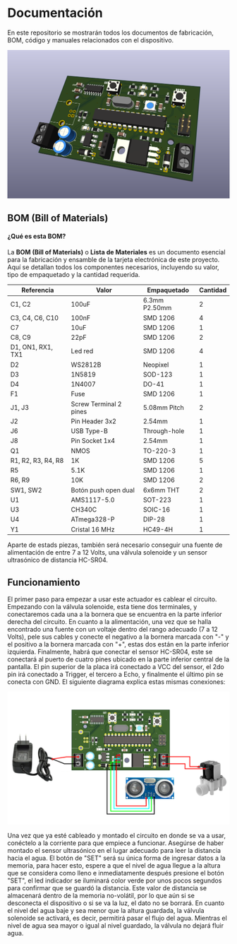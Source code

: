 
# Documentación

En este repositorio se mostrarán todos los documentos de fabricación, BOM, código y manuales relacionados con el dispositivo.

![Render 3D](https://github.com/sLeon2005/Actuador-Nivel-de-Agua/blob/main/render.png?raw=true)

## BOM (Bill of Materials)

#### ¿Qué es esta BOM?
La **BOM (Bill of Materials)** o **Lista de Materiales** es un documento esencial para la fabricación y ensamble de la tarjeta electrónica de este proyecto. Aquí se detallan todos los componentes necesarios, incluyendo su valor, tipo de empaquetado y la cantidad requerida.

| Referencia       | Valor                  | Empaquetado         | Cantidad |
|------------------|------------------------|----------------------|----------|
| C1, C2           | 100uF                  | 6.3mm P2.50mm        | 2        |
| C3, C4, C6, C10  | 100nF                  | SMD 1206             | 4        |
| C7               | 10uF                   | SMD 1206             | 1        |
| C8, C9           | 22pF                   | SMD 1206             | 2        |
| D1, ON1, RX1, TX1| Led red                | SMD 1206             | 4        |
| D2               | WS2812B                | Neopixel             | 1        |
| D3               | 1N5819                 | SOD-123              | 1        |
| D4               | 1N4007                 | DO-41                | 1        |
| F1               | Fuse                   | SMD 1206             | 1        |
| J1, J3           | Screw Terminal 2 pines | 5.08mm Pitch         | 2        |
| J2               | Pin Header 3x2         | 2.54mm               | 1        |
| J6               | USB Type-B             | Through-hole         | 1        |
| J8               | Pin Socket 1x4         | 2.54mm               | 1        |
| Q1               | NMOS                   | TO-220-3             | 1        |
| R1, R2, R3, R4, R8| 1K                    | SMD 1206             | 5        |
| R5               | 5.1K                   | SMD 1206             | 1        |
| R6, R9           | 10K                    | SMD 1206             | 2        |
| SW1, SW2         | Botón push open dual   | 6x6mm THT            | 2        |
| U1               | AMS1117-5.0            | SOT-223              | 1        |
| U3               | CH340C                 | SOIC-16              | 1        |
| U4               | ATmega328-P            | DIP-28               | 1        |
| Y1               | Cristal 16 MHz         | HC49-4H              | 1        |

Aparte de estads piezas, también será necesario conseguir una fuente de alimentación de entre 7 a 12 Volts, una válvula solenoide y un sensor ultrasónico de distancia HC-SR04.

## Funcionamiento

El primer paso para empezar a usar este actuador es cablear el circuito. Empezando con la válvula solenoide, esta tiene dos terminales, y conectaremos cada una a la bornera que se encuentra en la parte inferior derecha del circuito.
En cuanto a la alimentación, una vez que se halla encontrado una fuente con un voltaje dentro del rango adecuado (7 a 12 Volts), pele sus cables y conecte el negativo a la bornera marcada con "-" y el positivo a la bornera marcada con "+", estas dos están en la parte inferior izquierda.
Finalmente, habrá que conectar el sensor HC-SR04, este se conectará al puerto de cuatro pines ubicado en la parte inferior central de la pantalla. El pin superior de la placa irá conectado a VCC del sensor, el 2do pin irá conectado a Trigger, el tercero a Echo, y finalmente el último pin se conecta con GND.
El siguiente diagrama explica estas mismas conexiones:

![Diagrama de cableado](https://github.com/sLeon2005/Actuador-Nivel-de-Agua/blob/main/recursos/conexiones.png?raw=true)

Una vez que ya esté cableado y montado el circuito en donde se va a usar, conéctelo a la corriente para que empiece a funcionar. Asegúrse de haber montado el sensor ultrasónico en el lugar adecuado para leer la distancia hacia el agua. El botón de "SET" será su única forma de ingresar datos a la memoria, para hacer esto, espere a que el nivel de agua llegue a la altura que se considera como lleno e inmediatamente después presione el botón "SET", el led indicador se iluminará color verde por unos pocos segundos para confirmar que se guardó la distancia. Este valor de distancia se almacenará dentro de la memoria no-volátil, por lo que aún si se desconecta el dispositivo o si se va la luz, el dato no se borrará.
En cuanto el nivel del agua baje y sea menor que la altura guardada, la válvula solenoide se activará, es decir, permitirá pasar el flujo del agua.
Mientras el nivel de agua sea mayor o igual al nivel guardado, la válvula no dejará fluir agua.
